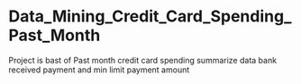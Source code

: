 # Data_Mining_Credit_Card_Spending_Past_Month
Project is bast of Past month credit card spending summarize data bank received payment and min limit payment amount
